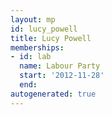 ```yaml
---
layout: mp
id: lucy_powell
title: Lucy Powell
memberships:
- id: lab
  name: Labour Party
  start: '2012-11-28'
  end: 
autogenerated: true
---
```

